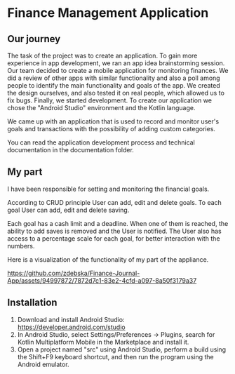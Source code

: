 # Finance Management Application

## Our journey 
The task of the project was to create an application. To gain more experience in app development, 
we ran an app idea brainstorming session. Our team decided to create a mobile application for monitoring 
finances. We did a review of other apps with similar functionality and also a poll among people to 
identify the main functionality and goals of the app. We created the design ourselves, and also tested 
it on real people, which allowed us to fix bugs. Finally, we started development. To create our 
application we chose the "Android Studio" environment and the Kotlin language. 

We came up with an application that is used to record and monitor user's goals and transactions with the possibility of adding custom categories.

You can read the application development process and technical documentation in the documentation folder. 

## My part
I have been responsible for setting and monitoring the financial goals.

According to CRUD principle User can add, edit and delete goals. To each goal User can add, edit and delete saving. 

Each goal has a cash limit and a deadline. When one of them is reached, the ability to add saves is removed and the User is notified.
The User also has access to a percentage scale for each goal, for better interaction with the numbers.

Here is a visualization of the functionality of my part of the appliance. 

https://github.com/zdebska/Finance-Journal-App/assets/94997872/7872d7c1-83e2-4cfd-a097-8a50f3179a37



## Installation 
1. Download and install Android Studio: https://developer.android.com/studio 
2. In Android Studio, select Settings/Preferences -> Plugins, search for Kotlin Multiplatform Mobile in the Marketplace and install it.
3. Open a project named "src" using Android Studio, perform a build using the Shift+F9 keyboard shortcut, and then run the program using the Android emulator.
